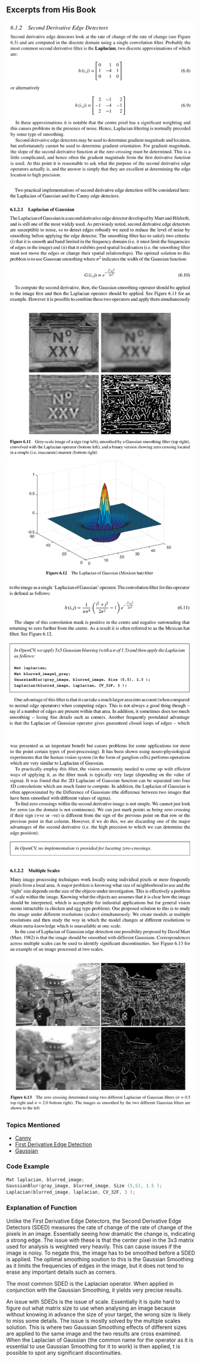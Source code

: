 ## Excerpts from His Book
![52105baa8f9e93802f92ceb7acc695ed.png](../../_resources/52105baa8f9e93802f92ceb7acc695ed.png)
![c03a6d53c2f2002df0ea5c5a0e1bc63d.png](../../_resources/c03a6d53c2f2002df0ea5c5a0e1bc63d.png)
![e62bcb60e124065fcb851e6ddbea9f7f.png](../../_resources/e62bcb60e124065fcb851e6ddbea9f7f.png)
![08227bbfe12092020c6e828e393ed5a5.png](../../_resources/08227bbfe12092020c6e828e393ed5a5.png)
![fc36beee213376a6304f0bf17a6bc70f.png](../../_resources/fc36beee213376a6304f0bf17a6bc70f.png)

### **Topics Mentioned**
- [Canny](../../Computer%20Vision/Topics/Canny.md)
- [First Derivative Edge Detection](../../Computer%20Vision/Topics/First%20Derivative%20Edge%20Detection.md)
- [Gaussian](../../Computer%20Vision/Topics/Gaussian.md)

### Code Example
```c++
Mat laplacian, blurred_image;
GaussianBlur(gray_image, blurred_image, Size (5,5), 1.5 );
Laplacian(blurred_image, laplacian, CV_32F, 3 );
```

### Explanation of Function
Unlike the First Derivative Edge Detectors, the Second Derivative Edge Detectors (SDED) measures the rate of change of the rate of change of the pixels in an image. Essentially seeing how dramatic the change is, indicating a strong edge. The issue with these is that the center pixel in the 3x3 matrix used for analysis is weighted very heavily. This can cause issues if the image is noisy. To negate this, the image has to be smoothed before a SDED is applied. The optimal smoothing soution to this is the Gaussian Smoothing as it limits the frequencies of edges in the image, but it does not tend to erase any important details such as corners. 

The most common SDED is the Laplacian operator. When applied in conjunction with the Gaussian Smoothing, it yields very precise results.

An issue with SDEDs is the issue of scale. Essentially it is quite hard to figure out what matrix size to use when analysing an image because without knowing in advance the size of your target, the wrong size is likely to miss some details. The issue is mostly solved by the multiple scales solution. This is where two Gaussian Smoothing effects of different sizes are applied to the same image and the two results are cross examined. When the Laplacian of Gaussian (the common name for the operator as it is essential to use Gaussian Smoothing for it to work) is then applied, t is possible to spot any significant discontinuities.